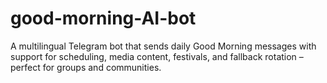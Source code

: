 # good-morning-AI-bot
A multilingual Telegram bot that sends daily Good Morning messages with support for scheduling, media content, festivals, and fallback rotation – perfect for groups and communities.
